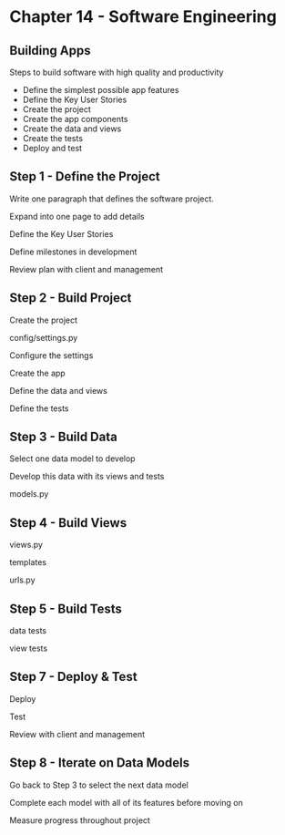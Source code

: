 # Chapter 14 - Software Engineering

## Building Apps

Steps to build software with high quality and productivity

* Define the simplest possible app features
* Define the Key User Stories
* Create the project
* Create the app components
* Create the data and views
* Create the tests
* Deploy and test


## Step 1 - Define the Project

Write one paragraph that defines the software project.

Expand into one page to add details

Define the Key User Stories

Define milestones in development

Review plan with client and management


## Step 2 - Build Project

Create the project

config/settings.py

Configure the settings 

Create the app

Define the data and views

Define the tests


## Step 3 - Build Data

Select one data model to develop

Develop this data with its views and tests

models.py


## Step 4 - Build Views

views.py

templates

urls.py


## Step 5 - Build Tests

data tests

view tests


## Step 7 - Deploy & Test

Deploy

Test

Review with client and management


## Step 8 - Iterate on Data Models

Go back to Step 3 to select the next data model

Complete each model with all of its features before moving on

Measure progress throughout project



